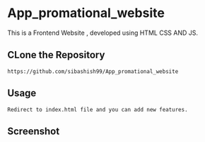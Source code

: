 # App_promational_website

This is a Frontend Website , developed using HTML CSS AND JS.

## CLone the Repository
```
https://github.com/sibashish99/App_promational_website

```

## Usage
```
Redirect to index.html file and you can add new features.

```
## Screenshot

